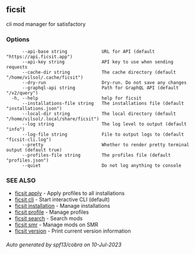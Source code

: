 ## ficsit

cli mod manager for satisfactory

### Options

```
      --api-base string             URL for API (default "https://api.ficsit.app")
      --api-key string              API key to use when sending requests
      --cache-dir string            The cache directory (default "/home/vilsol/.cache/ficsit")
      --dry-run                     Dry-run. Do not save any changes
      --graphql-api string          Path for GraphQL API (default "/v2/query")
  -h, --help                        help for ficsit
      --installations-file string   The installations file (default "installations.json")
      --local-dir string            The local directory (default "/home/vilsol/.local/share/ficsit")
      --log string                  The log level to output (default "info")
      --log-file string             File to output logs to (default "ficsit-cli.log")
      --pretty                      Whether to render pretty terminal output (default true)
      --profiles-file string        The profiles file (default "profiles.json")
      --quiet                       Do not log anything to console
```

### SEE ALSO

* [ficsit apply](ficsit_apply.md)	 - Apply profiles to all installations
* [ficsit cli](ficsit_cli.md)	 - Start interactive CLI (default)
* [ficsit installation](ficsit_installation.md)	 - Manage installations
* [ficsit profile](ficsit_profile.md)	 - Manage profiles
* [ficsit search](ficsit_search.md)	 - Search mods
* [ficsit smr](ficsit_smr.md)	 - Manage mods on SMR
* [ficsit version](ficsit_version.md)	 - Print current version information

###### Auto generated by spf13/cobra on 10-Jul-2023
